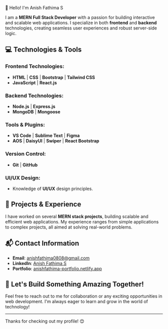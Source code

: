 👋 Hello! I'm Anish Fathima S

I am a **MERN Full Stack Developer** with a passion for building interactive and scalable web applications. I specialize in both **frontend** and **backend** technologies, creating seamless user experiences and robust server-side logic.

## 💻 Technologies & Tools

### Frontend Technologies:
- **HTML** | **CSS** | **Bootstrap** | **Tailwind CSS**  
- **JavaScript** | **React.js**

### Backend Technologies:
- **Node.js** | **Express.js**  
- **MongoDB** | **Mongoose**

### Tools & Plugins:
- **VS Code** | **Sublime Text** | **Figma**  
- **AOS** | **DaisyUI** | **Swiper** | **React Bootstrap**

### Version Control:
- **Git** | **GitHub**

### UI/UX Design:
- Knowledge of **UI/UX** design principles.

## 🌟 Projects & Experience
I have worked on several **MERN stack projects**, building scalable and efficient web applications. My experience ranges from simple applications to complex projects, all aimed at solving real-world problems.

## 📬 Contact Information
- **Email**: [anishfathima0808@gmail.com](mailto:anishfathima0808@gmail.com)
- **LinkedIn**: [Anish Fathima S](https://www.linkedin.com/in/anishfathima/)
- **Portfolio**: [anishfathima-portfolio.netlify.app](https://anishfathima-portfolio.netlify.app)

## 🚀 Let's Build Something Amazing Together!
Feel free to reach out to me for collaboration or any exciting opportunities in web development. I'm always eager to learn and grow in the world of technology!

---

Thanks for checking out my profile! 😊
